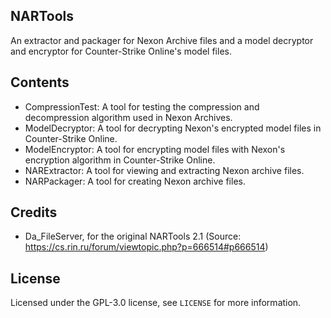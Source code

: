 ## NARTools
An extractor and packager for Nexon Archive files and a model decryptor and encryptor for Counter-Strike Online's model files.

## Contents
- CompressionTest: A tool for testing the compression and decompression algorithm used in Nexon Archives.
- ModelDecryptor: A tool for decrypting Nexon's encrypted model files in Counter-Strike Online.
- ModelEncryptor: A tool for encrypting model files with Nexon's encryption algorithm in Counter-Strike Online.
- NARExtractor: A tool for viewing and extracting Nexon archive files.
- NARPackager: A tool for creating Nexon archive files.

## Credits
- Da_FileServer, for the original NARTools 2.1 (Source: https://cs.rin.ru/forum/viewtopic.php?p=666514#p666514)

## License
Licensed under the GPL-3.0 license, see `LICENSE` for more information.
